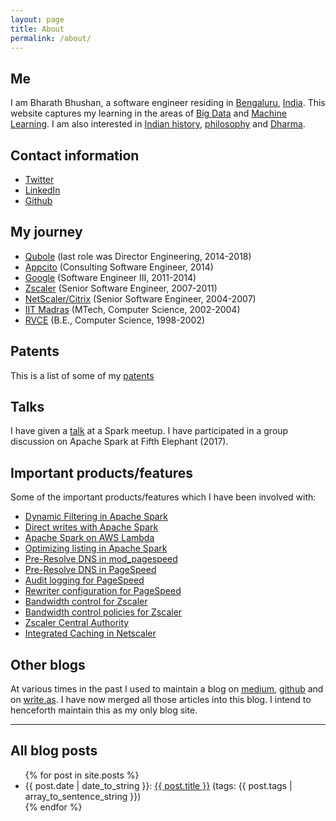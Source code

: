 ```yaml
---
layout: page
title: About
permalink: /about/
---
```


## Me
I am Bharath Bhushan, a software engineer residing in
[Bengaluru](https://en.wikipedia.org/wiki/Bangalore),
[India](https://en.wikipedia.org/wiki/India). This website captures my learning
in the areas of [Big Data](https://en.wikipedia.org/wiki/Big_data) and
[Machine Learning](https://en.wikipedia.org/wiki/Machine_learning). I am
also interested in [Indian history](https://en.wikipedia.org/wiki/History_of_India), [philosophy](https://en.wikipedia.org/wiki/Indian_philosophy) and [Dharma](https://en.wikipedia.org/wiki/Dharma).

## Contact information
* [Twitter](https://twitter.com/bharath_bhushan)
* [LinkedIn](https://in.linkedin.com/in/bharath-bhushan-5a8bb83)
* [Github](https://github.com/bharathbhushan1/)

## My journey

* [Qubole](https://www.qubole.com) (last role was Director Engineering, 2014-2018)
* [Appcito](https://twitter.com/appcito?lang=en) (Consulting Software Engineer, 2014)
* [Google](https://about.google/intl/en/) (Software Engineer III, 2011-2014)
* [Zscaler](https://www.zscaler.com) (Senior Software Engineer, 2007-2011)
* [NetScaler/Citrix](https://en.wikipedia.org/wiki/NetScaler) (Senior Software Engineer, 2004-2007)
* [IIT Madras](https://www.iitm.ac.in) (MTech, Computer Science, 2002-2004)
* [RVCE](https://www.rvce.edu.in) (B.E., Computer Science, 1998-2002)

## Patents
This is a list of some of my [patents](https://patents.google.com/?assignee=%22bharath+bhushan%22&oq=%22bharath+bhushan%22)

## Talks
I have given a [talk](https://www.youtube.com/watch?v=TGclcIv_QeU) at a Spark meetup. I have participated in a group discussion on Apache Spark at Fifth Elephant (2017).

## Important products/features
Some of the important products/features which I have been involved with:
* [Dynamic Filtering in Apache Spark](https://www.qubole.com/blog/enhance-spark-performance-with-dynamic-filtering/)
* [Direct writes with Apache Spark](https://www.qubole.com/blog/direct-writes-to-increase-spark-performance/)
* [Apache Spark on AWS Lambda](https://www.qubole.com/blog/spark-on-aws-lambda/)
* [Optimizing listing in Apache Spark](https://www.qubole.com/blog/optimizing-split-computation-in-apache-spark/)
* [Pre-Resolve DNS in mod_pagespeed](https://www.modpagespeed.com/doc/filter-insert-dns-prefetch)
* [Pre-Resolve DNS in PageSpeed](https://developers.google.com/speed/pagespeed/service/PreResolveDns)
* [Audit logging for PageSpeed](https://developers.google.com/speed/pagespeed/service/settings)
* [Rewriter configuration for PageSpeed](https://developers.google.com/speed/pagespeed/service/settings)
* [Bandwidth control for Zscaler](https://www.zscaler.com/products/bandwidth-control)
* [Bandwidth control policies for Zscaler](https://help.zscaler.com/zia/configuring-bandwidth-control-policy)
* [Zscaler Central Authority](https://help.zscaler.com/zia/about-zscaler-cloud-architecture)
* [Integrated Caching in Netscaler](https://docs.citrix.com/en-us/netscaler/12/optimization/integrated-caching.html)

## Other blogs
At various times in the past I used to maintain a blog on [medium](https://medium.com/@manku_timma1), [github](http://manku-timma.github.io) and on [write.as](https://write.as/bharathbhushan/). I have now merged all those articles into this blog. I intend to henceforth maintain this as my only blog site.

----

## All blog posts
<ul>
  {% for post in site.posts %}
    <li> {{ post.date | date_to_string }}:
      <a href="{{ post.url }}">{{ post.title }}</a>
      (tags: {{ post.tags | array_to_sentence_string }})
    </li>
  {% endfor %}
</ul>
